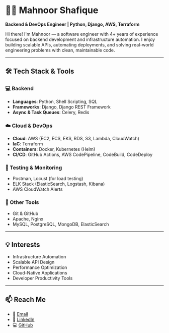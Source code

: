 # 👩‍💻 Mahnoor Shafique

**Backend & DevOps Engineer | Python, Django, AWS, Terraform**

Hi there! I'm Mahnoor — a software engineer with 4+ years of experience focused on backend development and infrastructure automation. I enjoy building scalable APIs, automating deployments, and solving real-world engineering problems with clean, maintainable code.


------

## 🛠️ Tech Stack & Tools

### 💻 Backend
- **Languages**: Python, Shell Scripting, SQL
- **Frameworks**: Django, Django REST Framework
- **Async & Task Queues**: Celery, Redis

### ☁️ Cloud & DevOps
- **Cloud**: AWS (EC2, ECS, EKS, RDS, S3, Lambda, CloudWatch)
- **IaC**: Terraform
- **Containers**: Docker, Kubernetes (Helm)
- **CI/CD**: GitHub Actions, AWS CodePipeline, CodeBuild, CodeDeploy

### 🧪 Testing & Monitoring
- Postman, Locust (for load testing)
- ELK Stack (ElasticSearch, Logstash, Kibana)
- AWS CloudWatch Alerts

### 🧰 Other Tools
- Git & GitHub
- Apache, Nginx
- MySQL, PostgreSQL, MongoDB, ElasticSearch


---

## 💡 Interests
- Infrastructure Automation
- Scalable API Design
- Performance Optimization
- Cloud-Native Applications
- Developer Productivity Tools

---

## 📫 Reach Me
- 📧 [Email](mailto:mahnoorshafique623@gmail.com)
- 🔗 [LinkedIn](https://www.linkedin.com/in/mahnoor-shafique23/)
- 💻 [GitHub](https://github.com/MahnoorShafique)
